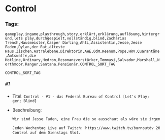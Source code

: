 # Control

### Tags:

`gameplay,ingame,playthrough,story,erklärt,erklärung,auflösung,hintergrund,lets play,durchgespielt,vollständig,blind,Zacharias Trench,Hausmeister,Casper Darling,Ahti,Assistentin,Jesse,Jesse Faden,Dylan,der Rat,älteste Haus,Zischen,Astralebene,Direktorin,AWE,OdM,Keenum,Pope,HRV,Quarantäne,Amtswaffe,die Hotline,Ordinary,Hedron,Resonanzverstärker,Tommasi,Salvador,Marshall,Northmoor,Ranger,Santana,Pensionär,CONTROL_SORT_TAG`

`CONTROL_SORT_TAG`

##### #1

* Titel: `Control - #1 - das Federal Bureau of Control [Let's Play; ger; Blind]`

* Beschreibung:

  ```markdown
  Wir sind Jesse Faden, eine Frau die so ausschaut als wäre sie irgendwas um die Dreißig mit einer nicht ganz normalen Geschichte bzw. Vergangenheit. Wir betreten heute das Federal Bureau of Control und haben absolut keine Ahnung um was für eine Einrichtung es sich dabei handelt. Etwas später erfahren wir übrigens das es sich um das älteste Haus handelt. Die Behörde wurde 1964 gegründet. Jesse hatte eine schwierige Kindheit wegen der Dinge die geschehen sind. Es könnte aber sein das auch ihre Zukunft voller Schwierigkeiten sein wird. Wir werden sehen. Bis dahin ärgern wir uns ersteinmal damit herum das die Wände scheinbar nicht da bleiben wollen wo sie sind. Immerhin hilft uns der Hausmeister den Weg zu finden. Das ist doch eigentlich ganz nett oder?
  
  Jeden Wochentag Live auf Twitch: https://www.twitch.tv/burnoutdv 20 - 23 Uhr.  
  Control auf dem Dienstags Slot.
  ```